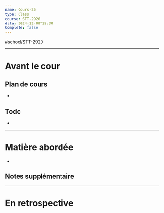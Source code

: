 ```yaml
---
name: Cours-25
type: Class
course: STT-2920
date: 2024-12-09T15:30
Complete: false
---
```

#school/STT-2920 
***
# Avant le cour
## Plan de cours
- 

## Todo
- 

---
# Matière abordée

- 

## Notes supplémentaire


---
# En retrospective

